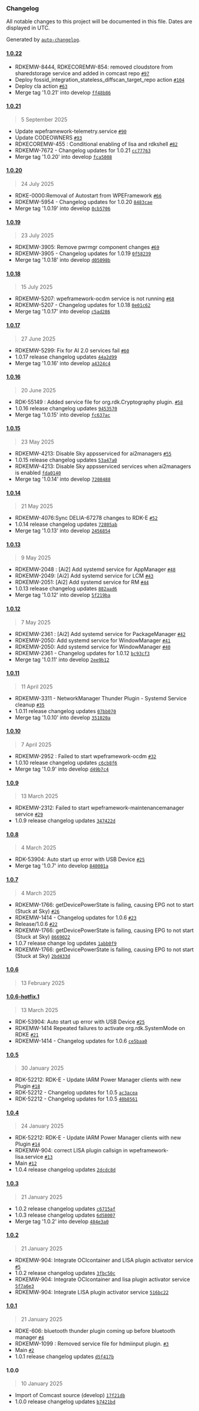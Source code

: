 ### Changelog

All notable changes to this project will be documented in this file. Dates are displayed in UTC.

Generated by [`auto-changelog`](https://github.com/CookPete/auto-changelog).

#### [1.0.22](https://github.com/rdkcentral/thunder-startup-services/compare/1.0.21...1.0.22)

- RDKEMW-8444, RDKECOREMW-854: removed cloudstore from sharedstorage service and added in comcast repo [`#97`](https://github.com/rdkcentral/thunder-startup-services/pull/97)
- Deploy fossid_integration_stateless_diffscan_target_repo action [`#104`](https://github.com/rdkcentral/thunder-startup-services/pull/104)
- Deploy cla action [`#63`](https://github.com/rdkcentral/thunder-startup-services/pull/63)
- Merge tag '1.0.21' into develop [`ff48b86`](https://github.com/rdkcentral/thunder-startup-services/commit/ff48b86afb638d614ed4b225db2c6aae88cbf09c)

#### [1.0.21](https://github.com/rdkcentral/thunder-startup-services/compare/1.0.20...1.0.21)

> 5 September 2025

- Update wpeframework-telemetry.service [`#90`](https://github.com/rdkcentral/thunder-startup-services/pull/90)
- Update CODEOWNERS [`#93`](https://github.com/rdkcentral/thunder-startup-services/pull/93)
- RDKECOREMW-455 : Conditional enabling of lisa and rdkshell [`#82`](https://github.com/rdkcentral/thunder-startup-services/pull/82)
- RDKEMW-7672 - Changelog updates for 1.0.21 [`cc77763`](https://github.com/rdkcentral/thunder-startup-services/commit/cc77763cae571c17b7b66b21a96922597df25a2f)
- Merge tag '1.0.20' into develop [`fca5008`](https://github.com/rdkcentral/thunder-startup-services/commit/fca50088c257d97be2572e12031bb334a472f314)

#### [1.0.20](https://github.com/rdkcentral/thunder-startup-services/compare/1.0.19...1.0.20)

> 24 July 2025

- RDKE-0000:Removal of Autostart from WPEFramework [`#66`](https://github.com/rdkcentral/thunder-startup-services/pull/66)
- RDKEMW-5954 - Changelog updates for 1.0.20 [`8483cae`](https://github.com/rdkcentral/thunder-startup-services/commit/8483caea5838e4bea930f2fb7fcaca9e0ec152df)
- Merge tag '1.0.19' into develop [`0cb5706`](https://github.com/rdkcentral/thunder-startup-services/commit/0cb57068226177d12ce7ee8a7fb4d9736246f055)

#### [1.0.19](https://github.com/rdkcentral/thunder-startup-services/compare/1.0.18...1.0.19)

> 23 July 2025

- RDKEMW-3905: Remove pwrmgr component changes [`#69`](https://github.com/rdkcentral/thunder-startup-services/pull/69)
- RDKEMW-3905 - Changelog updates for 1.0.19 [`0f58239`](https://github.com/rdkcentral/thunder-startup-services/commit/0f58239d3454c59468a13d5ec8bf4012e1d57634)
- Merge tag '1.0.18' into develop [`d05098b`](https://github.com/rdkcentral/thunder-startup-services/commit/d05098bfdf7b84dbd3ffe2f66faeb47b987cd1e1)

#### [1.0.18](https://github.com/rdkcentral/thunder-startup-services/compare/1.0.17...1.0.18)

> 15 July 2025

- RDKEMW-5207: wpeframework-ocdm service is not running [`#68`](https://github.com/rdkcentral/thunder-startup-services/pull/68)
- RDKEMW-5207 - Changelog updates for 1.0.18 [`0e01c62`](https://github.com/rdkcentral/thunder-startup-services/commit/0e01c62ded750ac077e6f1376020c7d618238f53)
- Merge tag '1.0.17' into develop [`c5ad286`](https://github.com/rdkcentral/thunder-startup-services/commit/c5ad286e9de13e61d36a18ff3f81846e2be82dc3)

#### [1.0.17](https://github.com/rdkcentral/thunder-startup-services/compare/1.0.16...1.0.17)

> 27 June 2025

- RDKEMW-5299: Fix for AI 2.0 services fail [`#60`](https://github.com/rdkcentral/thunder-startup-services/pull/60)
- 1.0.17 release changelog updates [`44a2d99`](https://github.com/rdkcentral/thunder-startup-services/commit/44a2d9944791b12bb5233f782e5e5fe3f0445319)
- Merge tag '1.0.16' into develop [`a4324c4`](https://github.com/rdkcentral/thunder-startup-services/commit/a4324c47496f027d5514a767be99529a5273aabc)

#### [1.0.16](https://github.com/rdkcentral/thunder-startup-services/compare/1.0.15...1.0.16)

> 20 June 2025

- RDK-55149 : Added service file for org.rdk.Cryptography plugin. [`#58`](https://github.com/rdkcentral/thunder-startup-services/pull/58)
- 1.0.16 release changelog updates [`9453570`](https://github.com/rdkcentral/thunder-startup-services/commit/9453570f3f2a43748eb68da4306c9ff9404880a8)
- Merge tag '1.0.15' into develop [`fc637ac`](https://github.com/rdkcentral/thunder-startup-services/commit/fc637ac368285975ee77c48de9267a9ceabce532)

#### [1.0.15](https://github.com/rdkcentral/thunder-startup-services/compare/1.0.14...1.0.15)

> 23 May 2025

- RDKEMW-4213: Disable Sky appsserviced for ai2managers [`#55`](https://github.com/rdkcentral/thunder-startup-services/pull/55)
- 1.0.15 release changelog updates [`53a47a0`](https://github.com/rdkcentral/thunder-startup-services/commit/53a47a0af5dd3cf5be816dcc2a28e9162f9253c2)
- RDKEMW-4213: Disable Sky appsserviced services when ai2managers is enabled [`fda0140`](https://github.com/rdkcentral/thunder-startup-services/commit/fda0140162dc86ab244a1b28cbea1720fedad66b)
- Merge tag '1.0.14' into develop [`7208488`](https://github.com/rdkcentral/thunder-startup-services/commit/7208488f5b236c96c01d39e43a98f769f395b5f8)

#### [1.0.14](https://github.com/rdkcentral/thunder-startup-services/compare/1.0.13...1.0.14)

> 21 May 2025

- RDKEMW-4076:Sync DELIA-67278 changes to RDK-E [`#52`](https://github.com/rdkcentral/thunder-startup-services/pull/52)
- 1.0.14 release changelog updates [`72805ab`](https://github.com/rdkcentral/thunder-startup-services/commit/72805ab99cd93eb9c7036df7092e987caee3e4e2)
- Merge tag '1.0.13' into develop [`2456854`](https://github.com/rdkcentral/thunder-startup-services/commit/2456854a1434df2a84b4037af22999a9a7ea7a77)

#### [1.0.13](https://github.com/rdkcentral/thunder-startup-services/compare/1.0.12...1.0.13)

> 9 May 2025

- RDKEMW-2048 : [Ai2] Add systemd service for AppManager [`#48`](https://github.com/rdkcentral/thunder-startup-services/pull/48)
- RDKEMW-2049: [Ai2] Add systemd service for LCM [`#43`](https://github.com/rdkcentral/thunder-startup-services/pull/43)
- RDKEMW-2051: [Ai2] Add systemd service for RM [`#44`](https://github.com/rdkcentral/thunder-startup-services/pull/44)
- 1.0.13 release changelog updates [`882aad6`](https://github.com/rdkcentral/thunder-startup-services/commit/882aad6544082d1c375b7c3a090bb082b34a5aa7)
- Merge tag '1.0.12' into develop [`5f219ba`](https://github.com/rdkcentral/thunder-startup-services/commit/5f219baf67ca63b9132e98da6428e4122fd65fba)

#### [1.0.12](https://github.com/rdkcentral/thunder-startup-services/compare/1.0.11...1.0.12)

> 7 May 2025

- RDKEMW-2361 : [Ai2] Add systemd service for PackageManager [`#42`](https://github.com/rdkcentral/thunder-startup-services/pull/42)
- RDKEMW-2050: Add systemd service for WindowManager [`#41`](https://github.com/rdkcentral/thunder-startup-services/pull/41)
- RDKEMW-2050: Add systemd service for WindowManager [`#40`](https://github.com/rdkcentral/thunder-startup-services/pull/40)
- RDKEMW-2361 - Changelog updates for 1.0.12 [`bc93cf3`](https://github.com/rdkcentral/thunder-startup-services/commit/bc93cf37bc811b1fef8d91f62d6a3493c6c4186c)
- Merge tag '1.0.11' into develop [`2ee9b12`](https://github.com/rdkcentral/thunder-startup-services/commit/2ee9b12bfaabf3f0ba2f94755fc212764051d089)

#### [1.0.11](https://github.com/rdkcentral/thunder-startup-services/compare/1.0.10...1.0.11)

> 11 April 2025

- RDKEMW-3311 - NetworkManager Thunder Plugin - Systemd Service cleanup [`#35`](https://github.com/rdkcentral/thunder-startup-services/pull/35)
- 1.0.11 release changelog updates [`07bb070`](https://github.com/rdkcentral/thunder-startup-services/commit/07bb070dbe574be01832994cbe32631b6cec2d92)
- Merge tag '1.0.10' into develop [`351020a`](https://github.com/rdkcentral/thunder-startup-services/commit/351020a22fa1a4e5e60ea0de7ae4daa1ea6f8245)

#### [1.0.10](https://github.com/rdkcentral/thunder-startup-services/compare/1.0.9...1.0.10)

> 7 April 2025

- RDKEMW-2952 : Failed to start wpeframework-ocdm [`#32`](https://github.com/rdkcentral/thunder-startup-services/pull/32)
- 1.0.10 release changelog updates [`c6cb8f6`](https://github.com/rdkcentral/thunder-startup-services/commit/c6cb8f68e2be9a85aa4dbe99c6cb34d6697eaf61)
- Merge tag '1.0.9' into develop [`d49b7c4`](https://github.com/rdkcentral/thunder-startup-services/commit/d49b7c400372e35223ef6a75a9e6f2b61cd77348)

#### [1.0.9](https://github.com/rdkcentral/thunder-startup-services/compare/1.0.8...1.0.9)

> 13 March 2025

- RDKEMW-2312: Failed to start wpeframework-maintenancemanager service [`#29`](https://github.com/rdkcentral/thunder-startup-services/pull/29)
- 1.0.9 release changelog updates [`347422d`](https://github.com/rdkcentral/thunder-startup-services/commit/347422dd9bcec83d15f94abc4eea37e88c4d9a6d)

#### [1.0.8](https://github.com/rdkcentral/thunder-startup-services/compare/1.0.7...1.0.8)

> 4 March 2025

- RDK-53904: Auto start up error with USB Device [`#25`](https://github.com/rdkcentral/thunder-startup-services/pull/25)
- Merge tag '1.0.7' into develop [`840001a`](https://github.com/rdkcentral/thunder-startup-services/commit/840001a4f8124eae78ae858f655837196e219bc3)

#### [1.0.7](https://github.com/rdkcentral/thunder-startup-services/compare/1.0.6...1.0.7)

> 4 March 2025

- RDKEMW-1766: getDevicePowerState is failing, causing EPG not to start (Stuck at Sky) [`#26`](https://github.com/rdkcentral/thunder-startup-services/pull/26)
- RDKEMW-1414 - Changelog updates for 1.0.6 [`#23`](https://github.com/rdkcentral/thunder-startup-services/pull/23)
- Release/1.0.6 [`#22`](https://github.com/rdkcentral/thunder-startup-services/pull/22)
- RDKEMW-1766: getDevicePowerState is failing, causing EPG to not start (Stuck at Sky) [`8669022`](https://github.com/rdkcentral/thunder-startup-services/commit/8669022b7d9a26b7fc8ce6c6062c456e6b73834f)
- 1.0.7 release change log updates [`1abb0f9`](https://github.com/rdkcentral/thunder-startup-services/commit/1abb0f9aa102e1c36df1cf349efb7ecf0c2d5d12)
- RDKEMW-1766: getDevicePowerState is failing, causing EPG to not start (Stuck at Sky) [`2bd433d`](https://github.com/rdkcentral/thunder-startup-services/commit/2bd433d08b7485c0355998dc5eae9985adfe0dae)

#### [1.0.6](https://github.com/rdkcentral/thunder-startup-services/compare/1.0.6-hotfix.1...1.0.6)

> 13 February 2025

#### [1.0.6-hotfix.1](https://github.com/rdkcentral/thunder-startup-services/compare/1.0.5...1.0.6-hotfix.1)

> 13 March 2025

- RDK-53904: Auto start up error with USB Device [`#25`](https://github.com/rdkcentral/thunder-startup-services/pull/25)
- RDKEMW-1414 Repeated failures to activate org.rdk.SystemMode on RDKE [`#21`](https://github.com/rdkcentral/thunder-startup-services/pull/21)
- RDKEMW-1414 - Changelog updates for 1.0.6 [`ce5baa0`](https://github.com/rdkcentral/thunder-startup-services/commit/ce5baa043545dd135b568a194085720b9ad837ca)

#### [1.0.5](https://github.com/rdkcentral/thunder-startup-services/compare/1.0.4...1.0.5)

> 30 January 2025

- RDK-52212: RDK-E - Update IARM Power Manager clients with new Plugin [`#18`](https://github.com/rdkcentral/thunder-startup-services/pull/18)
- RDK-52212 - Changelog updates for 1.0.5 [`ac3acea`](https://github.com/rdkcentral/thunder-startup-services/commit/ac3acea0d281024ac0a32bb92bdd4742b0a466f5)
- RDK-52212 - Changelog updates for 1.0.5 [`40b8561`](https://github.com/rdkcentral/thunder-startup-services/commit/40b85617809912adf891ccfe6450cc3219563059)

#### [1.0.4](https://github.com/rdkcentral/thunder-startup-services/compare/1.0.3...1.0.4)

> 24 January 2025

- RDK-52212: RDK-E - Update IARM Power Manager clients with new Plugin [`#14`](https://github.com/rdkcentral/thunder-startup-services/pull/14)
- RDKEMW-904: correct LISA plugin callsign in wpeframework-lisa.service [`#13`](https://github.com/rdkcentral/thunder-startup-services/pull/13)
- Main [`#12`](https://github.com/rdkcentral/thunder-startup-services/pull/12)
- 1.0.4 release changelog updates [`2dcdc8d`](https://github.com/rdkcentral/thunder-startup-services/commit/2dcdc8d9a70fad094afa207c7a6ef3fdde72569e)

#### [1.0.3](https://github.com/rdkcentral/thunder-startup-services/compare/1.0.2...1.0.3)

> 21 January 2025

- 1.0.2 release changelog updates [`c6715af`](https://github.com/rdkcentral/thunder-startup-services/commit/c6715af2e65b17af5c88db0e3d9adbc52cd6140a)
- 1.0.3 release changelog updates [`6d58007`](https://github.com/rdkcentral/thunder-startup-services/commit/6d580074ea92ee2aed9c69c63f94e0df534bc312)
- Merge tag '1.0.2' into develop [`484e3a0`](https://github.com/rdkcentral/thunder-startup-services/commit/484e3a03896a5701c0d346d20c9755139e25e5c8)

#### [1.0.2](https://github.com/rdkcentral/thunder-startup-services/compare/1.0.1...1.0.2)

> 21 January 2025

- RDKEMW-904: Integrate OCIcontainer and LISA plugin activator service [`#5`](https://github.com/rdkcentral/thunder-startup-services/pull/5)
- 1.0.2 release changelog updates [`3fbc50c`](https://github.com/rdkcentral/thunder-startup-services/commit/3fbc50ce0837fe30a50e4c17beb7a4629764b4c8)
- RDKEMW-904: Integrate OCIcontainer and lisa plugin activator service [`5f7a6e3`](https://github.com/rdkcentral/thunder-startup-services/commit/5f7a6e3a8172c457693b122046985734e9bf56e9)
- RDKEMW-904: Integrate LISA plugin activator service [`516bc22`](https://github.com/rdkcentral/thunder-startup-services/commit/516bc2210663d26efa0a8e7458c1d527f6deb55d)

#### [1.0.1](https://github.com/rdkcentral/thunder-startup-services/compare/1.0.0...1.0.1)

> 21 January 2025

- RDKE-606: bluetooth thunder plugin coming up before bluetooth manager [`#4`](https://github.com/rdkcentral/thunder-startup-services/pull/4)
- RDKEMW-1099 : Removed service file for hdmiinput plugin. [`#3`](https://github.com/rdkcentral/thunder-startup-services/pull/3)
- Main [`#2`](https://github.com/rdkcentral/thunder-startup-services/pull/2)
- 1.0.1 release changelog updates [`d5f417b`](https://github.com/rdkcentral/thunder-startup-services/commit/d5f417b9b3869d1c58c5ff33f35b6c18bcdc08be)

#### 1.0.0

> 10 January 2025

- Import of Comcast source (develop) [`17f21db`](https://github.com/rdkcentral/thunder-startup-services/commit/17f21db646161f9ee342efda6e53bf55b1a591bf)
- 1.0.0 release changelog updates [`b7421bd`](https://github.com/rdkcentral/thunder-startup-services/commit/b7421bdd8a63891b60d75af4b731080f365998d1)
